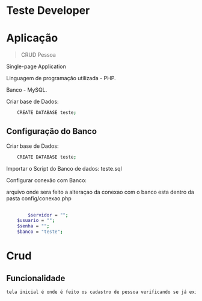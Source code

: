 # Teste Developer 

# Aplicação
> CRUD Pessoa

Single-page Application

Linguagem de programação utilizada - PHP.

Banco - MySQL.

Criar base de Dados:
```sh
    CREATE DATABASE teste;
```
## Configuração do Banco

Criar base de Dados:
```sh
    CREATE DATABASE teste;
```

Importar o Script do Banco de dados: teste.sql

Configurar conexão com Banco:

arquivo onde sera feito a alteraçao da conexao com o banco  esta dentro da pasta config/conexao.php

```sh
	
    	$servidor = "";
	$usuario = "";
	$senha = "";
	$banco = "teste";
```

# Crud
## Funcionalidade 
```sh
tela inicial é onde é feito os cadastro de pessoa verificando se já existe uma pessoa cadastrada com o mesmo cpf , ao fazer o cadastro será redimensionado pra tela onde serão listados todos os cadastro e mostrando  campos dos cadastro tendo a opção de alterar e excluir.
```
 

